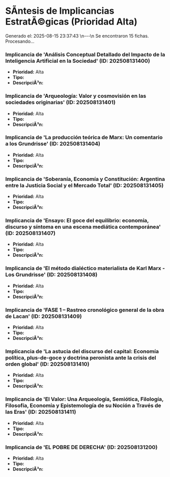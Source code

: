# SÃ­ntesis de Implicancias EstratÃ©gicas (Prioridad Alta)

Generado el: 2025-08-15 23:37:43
\n---\n
Se encontraron 15 fichas. Procesando...
### Implicancia de 'Análisis Conceptual Detallado del Impacto de la Inteligencia Artificial en la Sociedad' (ID: 202508131400)
- **Prioridad:** Alta
- **Tipo:** 
- **DescripciÃ³n:** 

### Implicancia de 'Arqueología: Valor y cosmovisión en las sociedades originarias' (ID: 202508131401)
- **Prioridad:** Alta
- **Tipo:** 
- **DescripciÃ³n:** 

### Implicancia de 'La producción teórica de Marx: Un comentario a los Grundrisse' (ID: 202508131404)
- **Prioridad:** Alta
- **Tipo:** 
- **DescripciÃ³n:** 

### Implicancia de 'Soberanía, Economía y Constitución: Argentina entre la Justicia Social y el Mercado Total' (ID: 202508131405)
- **Prioridad:** Alta
- **Tipo:** 
- **DescripciÃ³n:** 

### Implicancia de 'Ensayo: El goce del equilibrio: economía, discurso y síntoma en una escena mediática contemporánea' (ID: 202508131407)
- **Prioridad:** Alta
- **Tipo:** 
- **DescripciÃ³n:** 

### Implicancia de 'El método dialéctico materialista de Karl Marx - Los Grundrisse' (ID: 202508131408)
- **Prioridad:** Alta
- **Tipo:** 
- **DescripciÃ³n:** 

### Implicancia de 'FASE 1 – Rastreo cronológico general de la obra de Lacan' (ID: 202508131409)
- **Prioridad:** Alta
- **Tipo:** 
- **DescripciÃ³n:** 

### Implicancia de 'La astucia del discurso del capital: Economía política, plus-de-goce y doctrina peronista ante la crisis del orden global' (ID: 202508131410)
- **Prioridad:** Alta
- **Tipo:** 
- **DescripciÃ³n:** 

### Implicancia de 'El Valor: Una Arqueología, Semiótica, Filología, Filosofía, Economía y Epistemología de su Noción a Través de las Eras' (ID: 202508131411)
- **Prioridad:** Alta
- **Tipo:** 
- **DescripciÃ³n:** 

### Implicancia de 'EL POBRE DE DERECHA' (ID: 202508131200)
- **Prioridad:** Alta
- **Tipo:** 
- **DescripciÃ³n:** 


